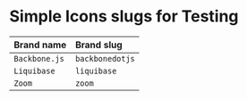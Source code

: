 # Simple Icons slugs for Testing

| Brand name | Brand slug |
| :--- | :--- |
| `Backbone.js` | `backbonedotjs` |
| `Liquibase` | `liquibase` |
| `Zoom` | `zoom` |